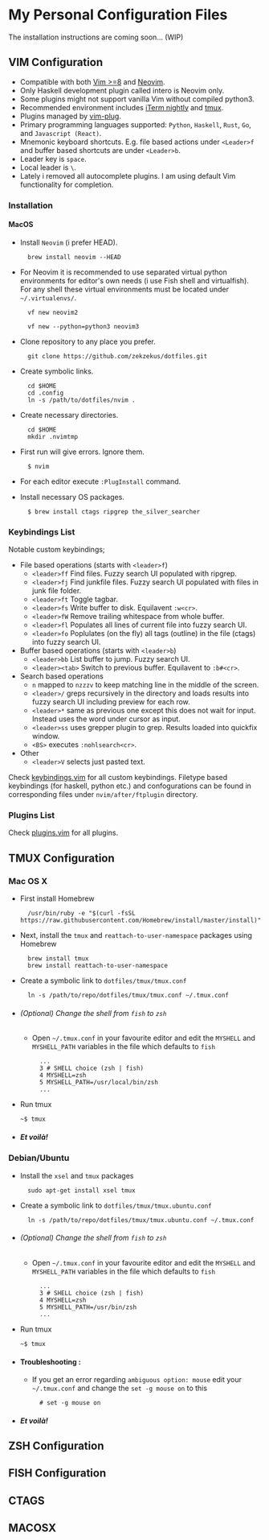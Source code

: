 # My Personal Configuration Files

The installation instructions are coming soon... (WIP)

## VIM Configuration

* Compatible with both [Vim >=8](https://www.vim.org/) and [Neovim](https://neovim.io/).
* Only Haskell development plugin called intero is Neovim only.
* Some plugins might not support vanilla Vim without compiled python3.
* Recommended environment includes [iTerm nightly](https://www.iterm2.com/downloads/nightly) and [tmux](https://tmux.github.io/).
* Plugins managed by [vim-plug](https://github.com/junegunn/vim-plug).
* Primary programming languages supported: `Python`, `Haskell`, `Rust`, `Go`, and `Javascript (React)`.
* Mnemonic keyboard shortcuts. E.g. file based actions under `<Leader>f` and
  buffer based shortcuts are under `<Leader>b`.
* Leader key is `space`.
* Local leader is `\`.
* Lately i removed all autocomplete plugins. I am using default Vim functionality for completion.

### Installation

#### MacOS

* Install `Neovim` (i prefer HEAD).
        
        brew install neovim --HEAD

* For Neovim it is recommended to use separated virtual python environments for
  editor's own needs (i use Fish shell and virtualfish). For any shell these
  virtual environments must be located under `~/.virtualenvs/`.

        vf new neovim2

        vf new --python=python3 neovim3

* Clone repository to any place you prefer.

        git clone https://github.com/zekzekus/dotfiles.git

* Create symbolic links.

        cd $HOME
        cd .config
        ln -s /path/to/dotfiles/nvim .

* Create necessary directories.

        cd $HOME
        mkdir .nvimtmp

* First run will give errors. Ignore them.

        $ nvim

* For each editor execute `:PlugInstall` command.

* Install necessary OS packages.

        $ brew install ctags ripgrep the_silver_searcher

### Keybindings List

Notable custom keybindings;

* File based operations (starts with `<leader>f`)
    * `<leader>ff` Find files. Fuzzy search UI populated with ripgrep.
    * `<leader>fj` Find junkfile files. Fuzzy search UI populated with files in junk file folder.
    * `<leader>ft` Toggle tagbar.
    * `<leader>fs` Write buffer to disk. Equilavent `:w<cr>`.
    * `<leader>fW` Remove trailing whitespace from whole buffer.
    * `<leader>fl` Populates all lines of current file into fuzzy search UI.
    * `<leader>fo` Poplulates (on the fly) all tags (outline) in the file (ctags) into fuzzy search UI.
* Buffer based operations (starts with `<leader>b`)
    * `<leader>bb` List buffer to jump. Fuzzy search UI.
    * `<leader><tab>` Switch to previous buffer. Equilavent to `:b#<cr>`.
* Search based operations
    * `n` mapped to `nzzzv` to keep matching line in the middle of the screen.
    * `<leader>/` greps recursively in the directory and loads results into fuzzy search UI including preview for each row.
    * `<leader>*` same as previous one except this does not wait for input. Instead uses the word under cursor as input.
    * `<leader>ss` uses grepper plugin to grep. Results loaded into quickfix window.
    * `<BS>` executes `:nohlsearch<cr>`.
* Other
    * `<leader>V` selects just pasted text.

Check [keybindings.vim](https://github.com/zekzekus/dotfiles/blob/master/nvim/keybindings.vim) for all custom
keybindings. Filetype based keybindings (for haskell, python etc.) and confogurations can be found in corresponding files under `nvim/after/ftplugin` directory.

### Plugins List

Check [plugins.vim](https://github.com/zekzekus/dotfiles/blob/master/nvim/plugins.vim) for all plugins. 

## TMUX Configuration

### Mac OS X

- First install Homebrew

        /usr/bin/ruby -e "$(curl -fsSL https://raw.githubusercontent.com/Homebrew/install/master/install)"

- Next, install the `tmux` and `reattach-to-user-namespace` packages using Homebrew

        brew install tmux
        brew install reattach-to-user-namespace
- Create a symbolic link to `dotfiles/tmux/tmux.conf`

        ln -s /path/to/repo/dotfiles/tmux/tmux.conf ~/.tmux.conf

- ###### (Optional) Change the shell from `fish` to `zsh`
    - Open `~/.tmux.conf` in your favourite editor and edit the `MYSHELL` and `MYSHELL_PATH` variables in the file which defaults to `fish`

            ...
            3 # SHELL choice (zsh | fish)
            4 MYSHELL=zsh
            5 MYSHELL_PATH=/usr/local/bin/zsh
            ...

- Run tmux

    `~$ tmux`

- ##### Et voilà!

### Debian/Ubuntu

- Install the `xsel` and `tmux` packages

        sudo apt-get install xsel tmux
- Create a symbolic link to `dotfiles/tmux/tmux.ubuntu.conf`

        ln -s /path/to/repo/dotfiles/tmux/tmux.ubuntu.conf ~/.tmux.conf

- ###### (Optional) Change the shell from `fish` to `zsh`
    - Open `~/.tmux.conf` in your favourite editor and edit the `MYSHELL` and `MYSHELL_PATH` variables in the file which defaults to `fish`

            ...
            3 # SHELL choice (zsh | fish)
            4 MYSHELL=zsh
            5 MYSHELL_PATH=/usr/bin/zsh
            ...

- Run tmux

    `~$ tmux`

- #### Troubleshooting :
    - If you get an error regarding `ambiguous option: mouse` edit your `~/.tmux.conf` and change the `set -g mouse on` to this

            # set -g mouse on

- ##### Et voilà!

## ZSH Configuration

## FISH Configuration

## CTAGS

## MACOSX
